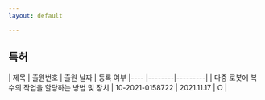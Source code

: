 ```yaml
---
layout: default

---
```



## 특허 

| 제목 | 출원번호 | 출원 날짜 | 등록 여부 
|---- |--------|---------|
| 다중 로봇에 복수의 작업을 할당하는 방법 및 장치 | 10-2021-0158722 | 2021.11.17 |  O | 
